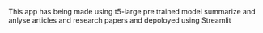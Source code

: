 This app has being made using t5-large pre trained model summarize and anlyse articles and research papers and depoloyed using Streamlit
